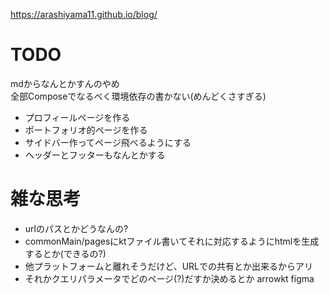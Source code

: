 https://arashiyama11.github.io/blog/

# TODO

mdからなんとかすんのやめ  
全部Composeでなるべく環境依存の書かない(めんどくさすぎる)

- プロフィールページを作る
- ポートフォリオ的ページを作る
- サイドバー作ってページ飛べるようにする
- ヘッダーとフッターもなんとかする

# 雑な思考

- urlのパスとかどうなんの?
- commonMain/pagesにktファイル書いてそれに対応するようにhtmlを生成するとか(できるの?)
- 他プラットフォームと離れそうだけど、URLでの共有とか出来るからアリ
- それかクエリパラメータでどのページ(?)だすか決めるとか
  arrowkt figma 
